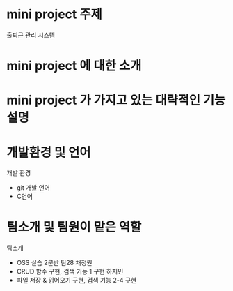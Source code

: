 # mini project 주제
출퇴근 관리 시스템

# mini project 에 대한 소개


# mini project 가 가지고 있는 대략적인 기능 설명

# 개발환경 및 언어
개발 환경
- git
개발 언어 
- C언어
# 팀소개 및 팀원이 맡은 역할
팀소개
- OSS 실습 2분반 팀28
채정원
- CRUD 함수 구현, 검색 기능 1 구현
하지민
- 파일 저장 & 읽어오기 구현, 검색 기능 2-4 구현
